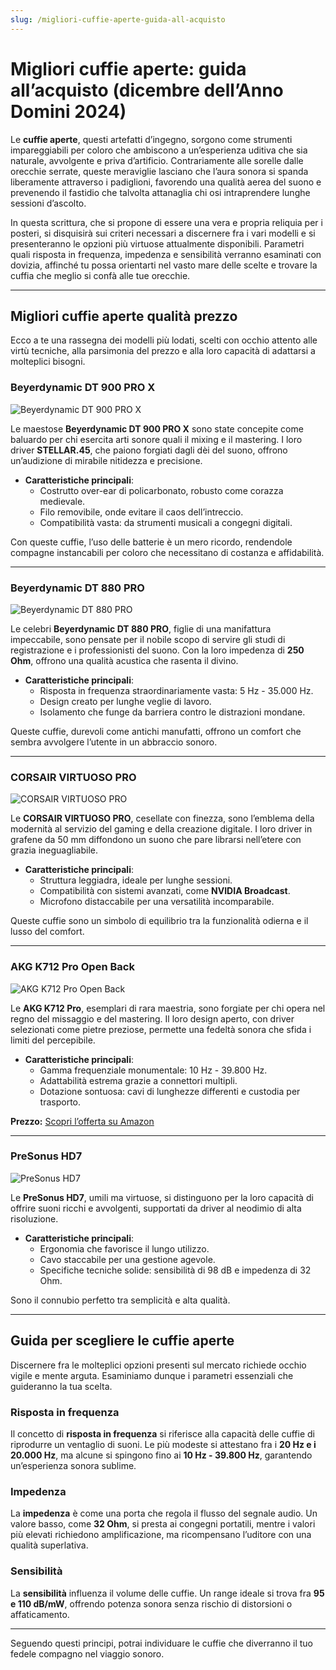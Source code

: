 ```yaml
---
slug: /migliori-cuffie-aperte-guida-all-acquisto
---
```

# Migliori cuffie aperte: guida all’acquisto (dicembre dell’Anno Domini 2024)

Le **cuffie aperte**, questi artefatti d’ingegno, sorgono come strumenti impareggiabili per coloro che ambiscono a un’esperienza uditiva che sia naturale, avvolgente e priva d’artificio. Contrariamente alle sorelle dalle orecchie serrate, queste meraviglie lasciano che l’aura sonora si spanda liberamente attraverso i padiglioni, favorendo una qualità aerea del suono e prevenendo il fastidio che talvolta attanaglia chi osi intraprendere lunghe sessioni d’ascolto.

In questa scrittura, che si propone di essere una vera e propria reliquia per i posteri, si disquisirà sui criteri necessari a discernere fra i vari modelli e si presenteranno le opzioni più virtuose attualmente disponibili. Parametri quali risposta in frequenza, impedenza e sensibilità verranno esaminati con dovizia, affinché tu possa orientarti nel vasto mare delle scelte e trovare la cuffia che meglio si confà alle tue orecchie.

---

## Migliori cuffie aperte qualità prezzo

Ecco a te una rassegna dei modelli più lodati, scelti con occhio attento alle virtù tecniche, alla parsimonia del prezzo e alla loro capacità di adattarsi a molteplici bisogni.

### Beyerdynamic DT 900 PRO X

![Beyerdynamic DT 900 PRO X](/guide-img/output/p_b09g777vg7.jpg)

Le maestose **Beyerdynamic DT 900 PRO X** sono state concepite come baluardo per chi esercita arti sonore quali il mixing e il mastering. I loro driver **STELLAR.45**, che paiono forgiati dagli dèi del suono, offrono un’audizione di mirabile nitidezza e precisione.

- **Caratteristiche principali**:
  - Costrutto over-ear di policarbonato, robusto come corazza medievale.
  - Filo removibile, onde evitare il caos dell’intreccio.
  - Compatibilità vasta: da strumenti musicali a congegni digitali.

Con queste cuffie, l’uso delle batterie è un mero ricordo, rendendole compagne instancabili per coloro che necessitano di costanza e affidabilità.

---

### Beyerdynamic DT 880 PRO

![Beyerdynamic DT 880 PRO](/guide-img/output/p_b001b1qeny-2.jpg)

Le celebri **Beyerdynamic DT 880 PRO**, figlie di una manifattura impeccabile, sono pensate per il nobile scopo di servire gli studi di registrazione e i professionisti del suono. Con la loro impedenza di **250 Ohm**, offrono una qualità acustica che rasenta il divino.

- **Caratteristiche principali**:
  - Risposta in frequenza straordinariamente vasta: 5 Hz - 35.000 Hz.
  - Design creato per lunghe veglie di lavoro.
  - Isolamento che funge da barriera contro le distrazioni mondane.

Queste cuffie, durevoli come antichi manufatti, offrono un comfort che sembra avvolgere l’utente in un abbraccio sonoro.

---

### CORSAIR VIRTUOSO PRO

![CORSAIR VIRTUOSO PRO](/guide-img/output/p_b0cgxpn5v6.jpg)

Le **CORSAIR VIRTUOSO PRO**, cesellate con finezza, sono l’emblema della modernità al servizio del gaming e della creazione digitale. I loro driver in grafene da 50 mm diffondono un suono che pare librarsi nell’etere con grazia ineguagliabile.

- **Caratteristiche principali**:
  - Struttura leggiadra, ideale per lunghe sessioni.
  - Compatibilità con sistemi avanzati, come **NVIDIA Broadcast**.
  - Microfono distaccabile per una versatilità incomparabile.

Queste cuffie sono un simbolo di equilibrio tra la funzionalità odierna e il lusso del comfort.

---

### AKG K712 Pro Open Back

![AKG K712 Pro Open Back](/guide-img/output/p_b00dcxwxei-1.jpg)

Le **AKG K712 Pro**, esemplari di rara maestria, sono forgiate per chi opera nel regno del missaggio e del mastering. Il loro design aperto, con driver selezionati come pietre preziose, permette una fedeltà sonora che sfida i limiti del percepibile.

- **Caratteristiche principali**:
  - Gamma frequenziale monumentale: 10 Hz - 39.800 Hz.
  - Adattabilità estrema grazie a connettori multipli.
  - Dotazione sontuosa: cavi di lunghezze differenti e custodia per trasporto.

**Prezzo:** [Scopri l’offerta su Amazon](https://www.amazon.it/dp/B00DCXWXEI)

---

### PreSonus HD7

![PreSonus HD7](/guide-img/output/p_b004acqmuq.jpg)

Le **PreSonus HD7**, umili ma virtuose, si distinguono per la loro capacità di offrire suoni ricchi e avvolgenti, supportati da driver al neodimio di alta risoluzione.

- **Caratteristiche principali**:
  - Ergonomia che favorisce il lungo utilizzo.
  - Cavo staccabile per una gestione agevole.
  - Specifiche tecniche solide: sensibilità di 98 dB e impedenza di 32 Ohm.

Sono il connubio perfetto tra semplicità e alta qualità.

---

## Guida per scegliere le cuffie aperte

Discernere fra le molteplici opzioni presenti sul mercato richiede occhio vigile e mente arguta. Esaminiamo dunque i parametri essenziali che guideranno la tua scelta.

### Risposta in frequenza

Il concetto di **risposta in frequenza** si riferisce alla capacità delle cuffie di riprodurre un ventaglio di suoni. Le più modeste si attestano fra i **20 Hz e i 20.000 Hz**, ma alcune si spingono fino ai **10 Hz - 39.800 Hz**, garantendo un’esperienza sonora sublime.

### Impedenza

La **impedenza** è come una porta che regola il flusso del segnale audio. Un valore basso, come **32 Ohm**, si presta ai congegni portatili, mentre i valori più elevati richiedono amplificazione, ma ricompensano l’uditore con una qualità superlativa.

### Sensibilità

La **sensibilità** influenza il volume delle cuffie. Un range ideale si trova fra **95 e 110 dB/mW**, offrendo potenza sonora senza rischio di distorsioni o affaticamento.

---

Seguendo questi principi, potrai individuare le cuffie che diverranno il tuo fedele compagno nel viaggio sonoro.
```